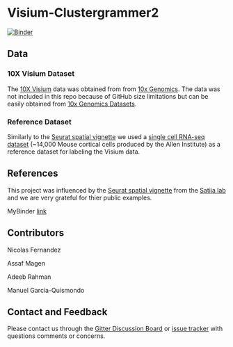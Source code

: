# Visium-Clustergrammer2

[![Binder](https://mybinder.org/badge_logo.svg)](http://bit.ly/visium-clustergrammer2)





## Data

### 10X Visium Dataset
The [10X Visium](https://www.10xgenomics.com/spatial-transcriptomics/) data was obtained from from [10x Genomics](https://www.10xgenomics.com/resources/datasets/). The data was not included in this repo because of GitHub size limitations but can be easily obtained from [10x Genomics Datasets](https://www.10xgenomics.com/resources/datasets/).

### Reference Dataset
Similarly to the [Seurat spatial vignette](https://satijalab.org/seurat/v3.1/spatial_vignette.html) we used a [single cell RNA-seq dataset](https://www.nature.com/articles/nn.4216) (~14,000 Mouse cortical cells produced by the Allen Institute) as a reference dataset for labeling the Visium data.


## References
This project was influenced by the [Seurat spatial vignette](https://satijalab.org/seurat/v3.1/spatial_vignette.html) from the [Satija lab](https://satijalab.org/) and we are very grateful for thier public examples.

MyBinder [link](https://mybinder.org/v2/gh/ismms-himc/visium-clustergrammer2/master?urlpath=voila%2Frender%2Findex.ipynb) 


## Contributors

Nicolas Fernandez 

Assaf Magen

Adeeb Rahman

Manuel Garcia-Quismondo

## Contact and Feedback

Please contact us through the [Gitter Discussion Board](https://gitter.im/clustergrammer2) or [issue tracker](https://github.com/ismms-himc/visium-clustergrammer2/issues) with questions comments or concerns.
